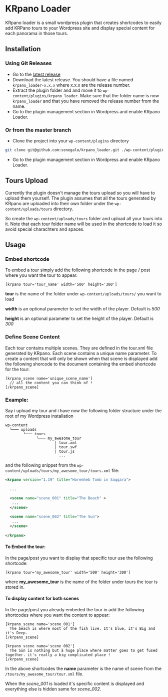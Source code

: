 # KRpano Loader

KRpano loader is a small wordpress plugin that creates shortcodes to easily add KRPano tours to your Wordpress site and 
display special content for each panorama in those tours.

## Installation

### Using Git Releases
* Go to the [latest release](https://github.com/senegalo/krpano_loader/releases/latest)
* Download the latest release. You should have a file named `krpano_loader-x.x.x` where x.x.x are the release number.
* Extract the plugin folder and and move it to `wp-content/plugins/krpano_loader`. Make sure that the folder name is now `krpano_loader` and that you have removed the release number from the name.
* Go to the plugin management section in Wordpress and enable KRpano Loader.

### Or from the master branch

* Clone the project into your `wp-content/plugins` directory 
```bash
git clone git@github.com:senegalo/krpano_loader.git ./wp-content/plugins/krpano_loader
```
* Go to the plugin management section in Wordpress and enable KRpano Loader.

## Tours Upload

Currently the plugin doesn't manage the tours upload so you will have to upload them yourself. The plugin assumes that 
all the tours generated by KRpano are uploaded into their own folder under the `wp-content/uploads/tours` directory.

So create the `wp-content/uploads/tours` folder and upload all your tours into it. Note that each tour folder name will be used in the shortcode to load it so avoid special charachters and spaces.

## Usage

### Embed shortcode

To embed a tour simply add the following shortcode in the page / post where you want the tour to appear.
```
[krpano tour='tour_name' width='500' height='300']
```
**tour** is the name of the folder under `wp-content/uploads/tours/` you want to load

**width** is an optional parameter to set the width of the player. Default is *500*

**height** is an optional parameter to set the height of the player. Default is *300*

### Define Scene Content

Each tour contains multiple scenes. They are defined in the tour.xml file generated by KRpano. Each scene contains a unique name parameter.
To create a content that will only be shown when that scene is displayed add the following shorcode to the document containing
the embed shortcode for the tour:
```
[krpano_scene name='unique_scene_name']
  // all the content you can think of !
[/krpano_scene]
```

### Example:

Say i upload my tour and i have now the following folder structure under the root of my Wordpress installation
```
wp-content
  └─── uploads
        └─── tours
              └─── my_awesome_tour
                      | tour.xml
                      | tour.swf
                      | tour.js
                        ...
```

and the following snippet from the `wp-content/uploads/tours/my_awesome_tour/tours.xml` file:
```xml
<krpano version="1.19" title="Horemheb Tomb in Saqqara">
  
  ...
  
  <scene name="scene_001" title="The Beach" >
   ...
  </scene>

  <scene name="scene_002" title="The Sun">
   ...
  </scene>
  
</krpano>
```

#### To Embed the tour: 

In the page/post you want to display that specific tour use the following shortcode:

```
[krpano tour='my_awesome_tour' width='500' height='300']
```

where **my_awesome_tour** is the name of the folder under tours the tour is stored in.

#### To display content for both scenes
In the page/post you already embeded the tour in add the following shortcodes where you want the content to appear:

```
[krpano_scene name='scene_001']
  The beach is where most of the fish live. It's blue, it's Big and it's Deep.
[/krpano_scene]

[krpano_scene name='scene_002']
  The Sun is nothing but a huge place where matter goes to get fused together. it's really a big complicated place !
[/krpano_scene]
```
In the above shortcodes the **name** parameter is the name of scene from the `/tours/my_awesome_tour/tour.xml` file. 

When the *scene_001* is loaded it's specific content is displayed and everything else is hidden same for *scene_002*.
